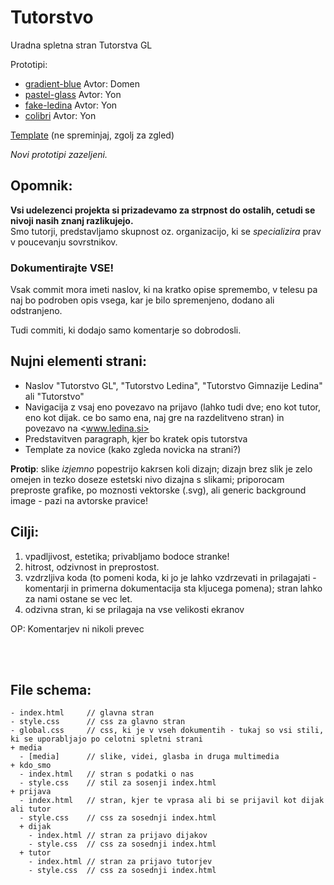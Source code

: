 # Tutorstvo
Uradna spletna stran Tutorstva GL

Prototipi:
- [gradient-blue](https://plojyon.github.io/tutorstvo/gradient-blue) Avtor: Domen
- [pastel-glass](https://plojyon.github.io/tutorstvo/pastel-glass) Avtor: Yon
- [fake-ledina](https://plojyon.github.io/tutorstvo/fake-ledina) Avtor: Yon
- [colibri](https://plojyon.github.io/tutorstvo/colibri) Avtor: Yon

[Template](https://plojyon.github.io/tutorstvo/template) (ne spreminjaj, zgolj za zgled)

*Novi prototipi zazeljeni.*

Opomnik:
--------
**Vsi udelezenci projekta si prizadevamo za strpnost do ostalih,
cetudi se nivoji nasih znanj razlikujejo.**\
Smo tutorji, predstavljamo skupnost oz. organizacijo, ki se *specializira*
prav v poucevanju sovrstnikov.

### Dokumentirajte VSE!
Vsak commit mora imeti naslov, ki na kratko opise spremembo,
v telesu pa naj bo podroben opis vsega, kar je bilo spremenjeno,
dodano ali odstranjeno.

Tudi commiti, ki dodajo samo komentarje so dobrodosli.

Nujni elementi strani:
----------------------
- Naslov "Tutorstvo GL", "Tutorstvo Ledina", "Tutorstvo Gimnazije Ledina" ali "Tutorstvo"
- Navigacija z vsaj eno povezavo na prijavo (lahko tudi dve; eno kot tutor, eno kot dijak. ce bo samo ena, naj gre na razdelitveno stran) in povezavo na <www.ledina.si>
- Predstavitven paragraph, kjer bo kratek opis tutorstva
- Template za novice (kako zgleda novicka na strani?)

**Protip**: slike *izjemno* popestrijo kakrsen koli dizajn; dizajn brez slik je zelo omejen in tezko doseze estetski nivo dizajna s slikami;
priporocam preproste grafike, po moznosti vektorske (.svg), ali generic background image - pazi na avtorske pravice!

Cilji:
------
1. vpadljivost, estetika; privabljamo bodoce stranke!
2. hitrost, odzivnost in preprostost.
3. vzdrzljiva koda (to pomeni koda, ki jo je lahko vzdrzevati in prilagajati - komentarji in primerna dokumentacija sta kljucega pomena); stran lahko za nami ostane se vec let.
4. odzivna stran, ki se prilagaja na vse velikosti ekranov

OP: Komentarjev ni nikoli prevec

<br><br>

## File schema:
```
- index.html     // glavna stran
- style.css      // css za glavno stran
- global.css     // css, ki je v vseh dokumentih - tukaj so vsi stili, ki se uporabljajo po celotni spletni strani
+ media
  - [media]      // slike, videi, glasba in druga multimedia
+ kdo_smo
  - index.html   // stran s podatki o nas
  - style.css    // stil za sosenji index.html
+ prijava
  - index.html   // stran, kjer te vprasa ali bi se prijavil kot dijak ali tutor
  - style.css    // css za sosednji index.html
  + dijak
    - index.html // stran za prijavo dijakov
    - style.css  // css za sosednji index.html
  + tutor
    - index.html // stran za prijavo tutorjev
    - style.css  // css za sosednji index.html
```